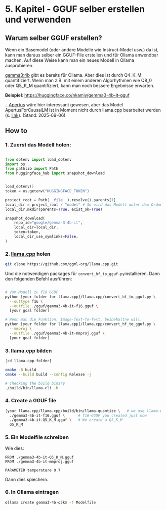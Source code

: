 # 5. Kapitel - GGUF selber erstellen und verwenden

## Warum selber GGUF erstellen?
Wenn ein Basemodel (oder andere Modelle wie Instruct-Model usw.) da ist, kann man daraus selber ein GGUF-File erstellen und für Ollama anwendbar machen.
Auf diese Weise kann man ein neues Modell in Ollama ausprobieren.

[gemma3:4b](https://ollama.com/library/gemma3:4b) gibt es bereits für Ollama. Aber dies ist durch Q4_K_M quantifiziert. Wenn man z.B. mit einem anderen Algorhythmen wie Q8_0 oder Q5_K_M quantifiziert, kann man noch bessere Ergebnisse erwarten.

__Beispiel__: https://huggingface.co/nkamiy/gemma3-4b-it-gguf

...[Apertus](https://huggingface.co/swiss-ai/Apertus-8B-Instruct-2509) wäre hier interessant gewesen, aber das Model ApertusForCausalLM ist in Moment nicht durch llama.cpp bearbeitet werden (s. [link](https://github.com/ggml-org/llama.cpp/issues/15751?utm_source=chatgpt.com)). (Stand: 2025-09-06)

## How to

### 1. Zuerst das Modell holen:

```python

from dotenv import load_dotenv
import os
from pathlib import Path
from huggingface_hub import snapshot_download


load_dotenv()
token = os.getenv("HUGGINGFACE_TOKEN")

project_root = Path(__file__).resolve().parents[1]
local_dir = project_root / "model" # So wird das Modell unter dem Ordner "model" heruntergeladen
local_dir.mkdir(parents=True, exist_ok=True)

snapshot_download(
    repo_id="google/gemma-3-4b-it",
    local_dir=local_dir,
    token=token,
    local_dir_use_symlinks=False,
)

```

### 2. [llama.cpp](https://github.com/ggml-org/llama.cpp/tree/master) holen

```bash
git clone https://github.com/ggml-org/llama.cpp.git
```

Und die notwendigen packages für `convert_hf_to_gguf.py`installieren.
Dann den folgenden Befehl ausführen:

```bash

# Vom Modell zu f16 GGUF
python [your folder for llama.cpp]/llama.cpp/convert_hf_to_gguf.py \
  --outtype f16 \
  --outfile ./gguf/gemma3-4b-it-f16.gguf \
  [your goal folder]

# Wenn man die Funktion, Image-Text-To-Text, beibehaltne will:
python [your folder for llama.cpp]/llama.cpp/convert_hf_to_gguf.py \
  --mmproj \
  --outfile ./gguf/gemma3-4b-it-mmproj.gguf \
  [your goal folder]

````

### 3. llama.cpp bilden

```bash
[cd llama.cpp-folder]

cmake -B build
cmake --build build --config Release -j

# Checking the build binary
./build/bin/llama-cli -h

```

### 4. Create a GGUF file

```bash
[your llama.cpp/llama.cpp/build/bin/llama-quantize \   # we use llama-quantize
  ./gemma3-4b-it-f16.gguf \      # f16-GGUF you created just now 
  ./gemma3-4b-it-Q5_K_M.gguf \   # We create a Q5_K_M 
  Q5_K_M

```

### 5. Ein Modelfile schreiben

Wie dies: 
```text
FROM ./gemma3-4b-it-Q5_K_M.gguf
FROM ./gemma3-4b-it-mmproj.gguf

PARAMETER temperature 0.7
```

Dann dies spiechern.

### 6. In Ollama eintragen

```bash
ollama create gemma3-4b-q5km -f Modelfile
```






